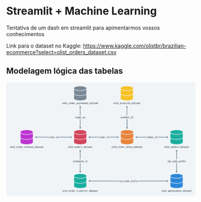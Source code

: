 # Streamlit + Machine Learning

Tentativa de um dash em streamlit para apimentarmos vossos conhecimentos

Link para o dataset no Kaggle: https://www.kaggle.com/olistbr/brazilian-ecommerce?select=olist_orders_dataset.csv

## Modelagem lógica das tabelas

![alt text](images/logical_model.png "Title")
